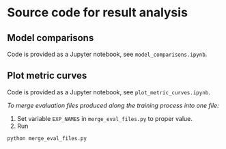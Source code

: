 # Source code for result analysis

## Model comparisons

Code is provided as a Jupyter notebook, see `model_comparisons.ipynb`.

## Plot metric curves

Code is provided as a Jupyter notebook, see `plot_metric_curves.ipynb`.

*To merge evaluation files produced along the training process into one file:*

1. Set variable `EXP_NAMES` in `merge_eval_files.py` to proper value.
2. Run

```sh
python merge_eval_files.py
```
